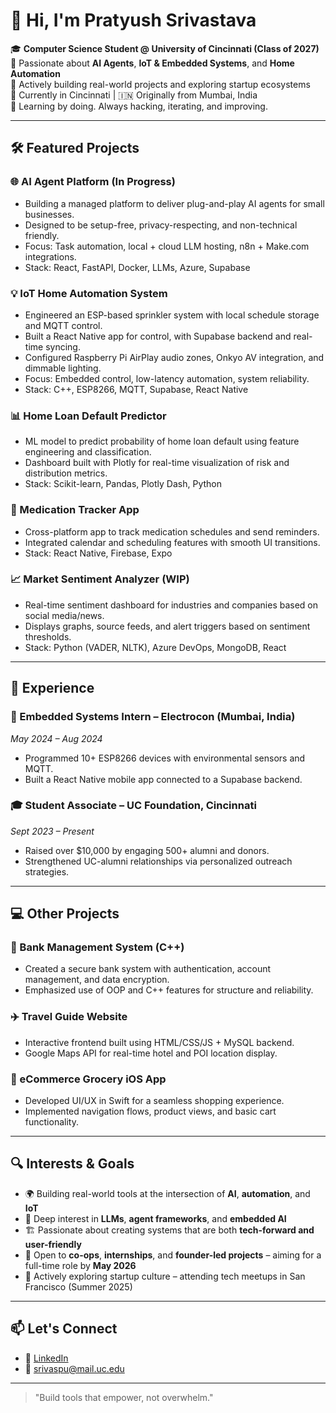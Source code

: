 # 👋 Hi, I'm Pratyush Srivastava

🎓 **Computer Science Student @ University of Cincinnati (Class of 2027)**  
🔬 Passionate about **AI Agents**, **IoT & Embedded Systems**, and **Home Automation**  
🚀 Actively building real-world projects and exploring startup ecosystems  
📍 Currently in Cincinnati | 🇮🇳 Originally from Mumbai, India  
🧠 Learning by doing. Always hacking, iterating, and improving.

---

## 🛠️ Featured Projects

### 🌐 AI Agent Platform (In Progress)
- Building a managed platform to deliver plug-and-play AI agents for small businesses.
- Designed to be setup-free, privacy-respecting, and non-technical friendly.
- Focus: Task automation, local + cloud LLM hosting, n8n + Make.com integrations.
- Stack: React, FastAPI, Docker, LLMs, Azure, Supabase

### 💡 IoT Home Automation System
- Engineered an ESP-based sprinkler system with local schedule storage and MQTT control.
- Built a React Native app for control, with Supabase backend and real-time syncing.
- Configured Raspberry Pi AirPlay audio zones, Onkyo AV integration, and dimmable lighting.
- Focus: Embedded control, low-latency automation, system reliability.
- Stack: C++, ESP8266, MQTT, Supabase, React Native

### 📊 Home Loan Default Predictor
- ML model to predict probability of home loan default using feature engineering and classification.
- Dashboard built with Plotly for real-time visualization of risk and distribution metrics.
- Stack: Scikit-learn, Pandas, Plotly Dash, Python

### 💊 Medication Tracker App
- Cross-platform app to track medication schedules and send reminders.
- Integrated calendar and scheduling features with smooth UI transitions.
- Stack: React Native, Firebase, Expo

### 📈 Market Sentiment Analyzer (WIP)
- Real-time sentiment dashboard for industries and companies based on social media/news.
- Displays graphs, source feeds, and alert triggers based on sentiment thresholds.
- Stack: Python (VADER, NLTK), Azure DevOps, MongoDB, React

---

## 💼 Experience

### 🔧 Embedded Systems Intern – Electrocon (Mumbai, India)
*May 2024 – Aug 2024*  
- Programmed 10+ ESP8266 devices with environmental sensors and MQTT.
- Built a React Native mobile app connected to a Supabase backend.

### 🎓 Student Associate – UC Foundation, Cincinnati
*Sept 2023 – Present*  
- Raised over $10,000 by engaging 500+ alumni and donors.
- Strengthened UC-alumni relationships via personalized outreach strategies.

---

## 💻 Other Projects

### 🏦 Bank Management System (C++)
- Created a secure bank system with authentication, account management, and data encryption.
- Emphasized use of OOP and C++ features for structure and reliability.

### ✈️ Travel Guide Website
- Interactive frontend built using HTML/CSS/JS + MySQL backend.
- Google Maps API for real-time hotel and POI location display.

### 🛒 eCommerce Grocery iOS App
- Developed UI/UX in Swift for a seamless shopping experience.
- Implemented navigation flows, product views, and basic cart functionality.

---

## 🔍 Interests & Goals

- 🌍 Building real-world tools at the intersection of **AI**, **automation**, and **IoT**
- 🧠 Deep interest in **LLMs**, **agent frameworks**, and **embedded AI**
- 🏗️ Passionate about creating systems that are both **tech-forward and user-friendly**
- 💼 Open to **co-ops**, **internships**, and **founder-led projects** – aiming for a full-time role by **May 2026**
- 💬 Actively exploring startup culture – attending tech meetups in San Francisco (Summer 2025)

---

## 📫 Let's Connect

- 💼 [LinkedIn](https://linkedin.com/in/pratyush-sri)
- 📧 srivaspu@mail.uc.edu  

---

> "Build tools that empower, not overwhelm."

